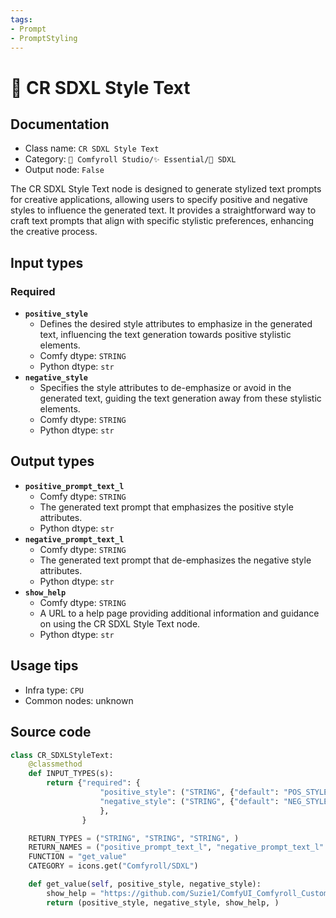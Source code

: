 ```yaml
---
tags:
- Prompt
- PromptStyling
---
```


# 🌟 CR SDXL Style Text
## Documentation
- Class name: `CR SDXL Style Text`
- Category: `🧩 Comfyroll Studio/✨ Essential/🌟 SDXL`
- Output node: `False`

The CR SDXL Style Text node is designed to generate stylized text prompts for creative applications, allowing users to specify positive and negative styles to influence the generated text. It provides a straightforward way to craft text prompts that align with specific stylistic preferences, enhancing the creative process.
## Input types
### Required
- **`positive_style`**
    - Defines the desired style attributes to emphasize in the generated text, influencing the text generation towards positive stylistic elements.
    - Comfy dtype: `STRING`
    - Python dtype: `str`
- **`negative_style`**
    - Specifies the style attributes to de-emphasize or avoid in the generated text, guiding the text generation away from these stylistic elements.
    - Comfy dtype: `STRING`
    - Python dtype: `str`
## Output types
- **`positive_prompt_text_l`**
    - Comfy dtype: `STRING`
    - The generated text prompt that emphasizes the positive style attributes.
    - Python dtype: `str`
- **`negative_prompt_text_l`**
    - Comfy dtype: `STRING`
    - The generated text prompt that de-emphasizes the negative style attributes.
    - Python dtype: `str`
- **`show_help`**
    - Comfy dtype: `STRING`
    - A URL to a help page providing additional information and guidance on using the CR SDXL Style Text node.
    - Python dtype: `str`
## Usage tips
- Infra type: `CPU`
- Common nodes: unknown


## Source code
```python
class CR_SDXLStyleText:
    @classmethod
    def INPUT_TYPES(s):
        return {"required": {
                    "positive_style": ("STRING", {"default": "POS_STYLE", "multiline": True}),
                    "negative_style": ("STRING", {"default": "NEG_STYLE", "multiline": True}),
                    },
                }

    RETURN_TYPES = ("STRING", "STRING", "STRING", )
    RETURN_NAMES = ("positive_prompt_text_l", "negative_prompt_text_l" , "show_help", )
    FUNCTION = "get_value"
    CATEGORY = icons.get("Comfyroll/SDXL")

    def get_value(self, positive_style, negative_style):
        show_help = "https://github.com/Suzie1/ComfyUI_Comfyroll_CustomNodes/wiki/SDXL-Nodes#cr-sdxl-style-text"
        return (positive_style, negative_style, show_help, )

```
